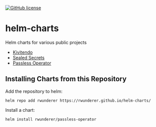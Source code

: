 [![GitHub license](https://img.shields.io/github/license/rwunderer/helm-charts.svg)](https://github.com/rwunderer/helm-charts/blob/main/LICENSE)

# helm-charts
Helm charts for various public projects

* [Kivitendo](https://github.com/kivitendo/kivitendo-erp)
* [Sealed Secrets](https://github.com/bitnami-labs/sealed-secrets)
* [Passless Operator](https://github.com/wavesoftware/passless-operator)

## Installing Charts from this Repository

Add the repository to helm:

```
helm repo add rwunderer https://rwunderer.github.io/helm-charts/
```

Install a chart:

```
helm install rwunderer/passless-operator
```
